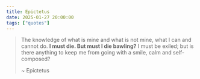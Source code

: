 ```yaml
---
title: Epictetus
date: 2025-01-27 20:00:00
tags: ["quotes"]
---
```


> The knowledge of what is mine and what is not mine, what I can and cannot do. **I must die. But must I die bawling?** I must be exiled; but is there anything to keep me from going with a smile, calm and self-composed?
> 
> ~ Epictetus


